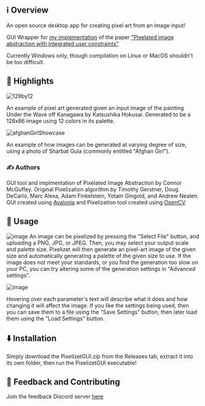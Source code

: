## ℹ️ Overview
An open source desktop app for creating pixel art from an image input!

GUI Wrapper for [my implementation](https://github.com/Cojack622/Pixelizet) of the paper ["Pixelated image abstraction with integrated user constraints"](https://gfx.cs.princeton.edu/pubs/Gerstner_2012_PIA/Gerstner_2012_PIA_small.pdf)

Currently Windows only, though compilation on Linux or MacOS shouldn't be too difficult. 



## 🌟 Highlights
![128by12](https://github.com/user-attachments/assets/ad854df6-e8db-4203-a3d2-c8e5d083a83a)

An example of pixel art generated given an input image of the painting Under the Wave off Kanagawa by Katsushika Hokusai. Generated to be a 128x86 image using 12 colors in its palette.

![afghanGirlShowcase](https://github.com/user-attachments/assets/218c1e67-80b5-41ad-90ed-2a74edbb0c60)

An example of how images can be generated at varying degree of size, using a photo of Sharbat Gula (commonly entitled "Afghan Girl").

### ✍️ Authors

GUI tool and implmentation of Pixelated Image Abstraction by Connor McGuffey.
Original Pixelization algorithm by Timothy Gerstner, Doug DeCarlo, Marc Alexa, Adam Finkelstein, Yotam Gingold, and Andrew Nealen.
GUI created using [Avalonia](https://avaloniaui.net/) and Pixelization tool created using [OpenCV](https://opencv.org/)

## 🚀 Usage

![image](https://github.com/user-attachments/assets/9bfdcd3e-35a0-49e1-8caa-f83ec34ecccb)
An image can be pixelized by pressing the "Select File" button, and uploading a PNG, JPG, or JPEG. Then, you may select your output scale and palette size. Pixelizet will then generate an pixel-art image of the given size and automatically generating a palette of the given size to use. If the image does not meet your standards, or you find the generation too slow on your PC, you can try altering some of the generation settings in "Advanced settings". 

![image](https://github.com/user-attachments/assets/6a053b4b-c796-41fa-928b-0417b5392973)

Hovering over each parameter's text will describe what it does and how changing it will affect the image. If you like the settings being used, then you can save them to a file using the "Save Settings" button, then later load them using the "Load Settings" button. 


## ⬇️ Installation

Simply download the PixelizetGUI.zip from the Releases tab, extract it into its own folder, then run the PixelizetGUI executable!


## 💭 Feedback and Contributing

Join the feedback Discord server [here](https://discord.gg/Fv5kDJWM)
